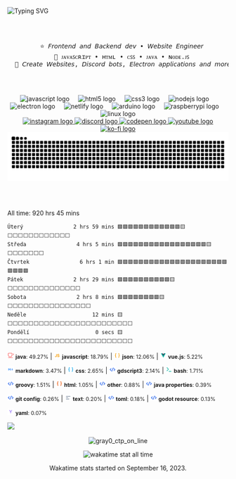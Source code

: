 ![Typing SVG](https://readme-typing-svg.demolab.com/?font=Fira+Code&size=30&duration=10000&pause=1000&color=17D1D1&multiline=true&repeat=false&random=false&width=1000&height=90&lines=Hello%2C+friend.+Hello%2C+friend%3F;I'm+patek%2C+I+like+to+create+magical+projects
)


<br><br>
<pre align="center">
  ⭐ 𝘍𝘳𝘰𝘯𝘵𝘦𝘯𝘥 𝘢𝘯𝘥 𝘉𝘢𝘤𝘬𝘦𝘯𝘥 𝘥𝘦𝘷 • 𝘞𝘦𝘣𝘴𝘪𝘵𝘦 𝘌𝘯𝘨𝘪𝘯𝘦𝘦𝘳
  🌱 ᴊᴀᴠᴀꜱᴄʀɪᴘᴛ • ʜᴛᴍʟ • ᴄꜱꜱ • ᴊᴀᴠᴀ • ɴᴏᴅᴇ.ᴊꜱ
  🍁 𝘊𝘳𝘦𝘢𝘵𝘦 𝘞𝘦𝘣𝘴𝘪𝘵𝘦𝘴, 𝘋𝘪𝘴𝘤𝘰𝘳𝘥 𝘣𝘰𝘵𝘴, 𝘌𝘭𝘦𝘤𝘵𝘳𝘰𝘯 𝘢𝘱𝘱𝘭𝘪𝘤𝘢𝘵𝘪𝘰𝘯𝘴 𝘢𝘯𝘥 𝘮𝘰𝘳𝘦
</pre>
<br><br>


<div align="center">
  <img src="https://skillicons.dev/icons?i=js" height="19" alt="javascript logo"  />
  <img width="12" />
  <img src="https://skillicons.dev/icons?i=html" height="19" alt="html5 logo"  />
  <img width="12" />
  <img src="https://cdn.jsdelivr.net/gh/devicons/devicon/icons/css3/css3-original.svg" height="19" alt="css3 logo"  />
  <img width="12" />
  <img src="https://skillicons.dev/icons?i=nodejs" height="19" alt="nodejs logo"  />
  <img width="12" />
  <img src="https://skillicons.dev/icons?i=electron" height="19" alt="electron logo"  />
  <img width="12" />
  <img src="https://skillicons.dev/icons?i=netlify" height="19" alt="netlify logo"  />
  <img width="12" />
  <img src="https://cdn.jsdelivr.net/gh/devicons/devicon/icons/arduino/arduino-original.svg" height="19" alt="arduino logo"  />
  <img width="12" />
  <img src="https://skillicons.dev/icons?i=raspberrypi" height="19" alt="raspberrypi logo"  />
  <img width="12" />
  <img src="https://cdn.simpleicons.org/linux/FCC624" height="19" alt="linux logo"  />
</div>


<div align="center">
  <a href="https://www.instagram.com/qverlix" target="_blank">
    <img src="https://img.shields.io/static/v1?message=Instagram&logo=instagram&label=&color=000000&logoColor=white&labelColor=&style=for-the-badge" height="25" alt="instagram logo"  />
  </a>
  <a href="https://dsc.gg/qverlix" target="_blank">
    <img src="https://img.shields.io/static/v1?message=Discord&logo=discord&label=&color=000000&logoColor=white&labelColor=&style=for-the-badge" height="25" alt="discord logo"  />
  </a>
  <a href="https://codepen.io/patek_cz/" target="_blank">
    <img src="https://img.shields.io/static/v1?message=Codepen&logo=codepen&label=&color=000000&logoColor=white&labelColor=&style=for-the-badge" height="25" alt="codepen logo"  />
  </a>
  <a href="https://www.youtube.com/@patek_cz" target="_blank">
    <img src="https://img.shields.io/static/v1?message=Youtube&logo=youtube&label=&color=000000&logoColor=white&labelColor=&style=for-the-badge" height="25" alt="youtube logo"  />
  </a>
  <a href="https://ko-fi.com/patek_cz" target="_blank">
    <img src="https://img.shields.io/static/v1?message=Ko-fi&logo=ko-fi&label=&color=000&logoColor=white&labelColor=&style=for-the-badge" height="25" alt="ko-fi logo"  />
  </a>
</div>


<picture>
  <source media="(prefers-color-scheme: dark)" srcset="https://raw.githubusercontent.com/patekcz/patekcz/output/github-contribution-grid-snake-dark.svg">
  <source media="(prefers-color-scheme: light)" srcset="https://raw.githubusercontent.com/patekcz/patekcz/output/github-contribution-grid-snake.svg">
  <img alt="github contribution grid snake animation" src="https://raw.githubusercontent.com/patekcz/patekcz/output/github-contribution-grid-snake.svg">
</picture>


<br></br>
<!-- WAKATIME-START -->
All time: 920 hrs 45 mins

```
Úterý                2 hrs 59 mins 🟩🟩🟩🟩🟩🟩🟩🟩🟩🟩🟩🟩🟨⬜⬜⬜⬜⬜⬜⬜⬜⬜⬜⬜⬜
Středa                4 hrs 5 mins 🟩🟩🟩🟩🟩🟩🟩🟩🟩🟩🟩🟩🟩🟩🟩🟩🟩🟨⬜⬜⬜⬜⬜⬜⬜
Čtvrtek                6 hrs 1 min 🟩🟩🟩🟩🟩🟩🟩🟩🟩🟩🟩🟩🟩🟩🟩🟩🟩🟩🟩🟩🟩🟩🟩🟩🟩
Pátek                2 hrs 29 mins 🟩🟩🟩🟩🟩🟩🟩🟩🟩🟩🟨⬜⬜⬜⬜⬜⬜⬜⬜⬜⬜⬜⬜⬜⬜
Sobota                2 hrs 8 mins 🟩🟩🟩🟩🟩🟩🟩🟩🟨⬜⬜⬜⬜⬜⬜⬜⬜⬜⬜⬜⬜⬜⬜⬜⬜
Neděle                     12 mins 🟨⬜⬜⬜⬜⬜⬜⬜⬜⬜⬜⬜⬜⬜⬜⬜⬜⬜⬜⬜⬜⬜⬜⬜⬜
Pondělí                     0 secs 🟨⬜⬜⬜⬜⬜⬜⬜⬜⬜⬜⬜⬜⬜⬜⬜⬜⬜⬜⬜⬜⬜⬜⬜⬜
```

<span style="font-size: 12px;"> <img src="https://github.com/patekcz/patekcz/raw/main/icon-language/java.png" height="15" alt="java logo" /> **java**: 49.27%</span> | <span style="font-size: 12px;"> <img src="https://github.com/patekcz/patekcz/raw/main/icon-language/js.png" height="15" alt="javascript logo" /> **javascript**: 18.79%</span> | <span style="font-size: 12px;"> <img src="https://github.com/patekcz/patekcz/raw/main/icon-language/brackets-yellow.png" height="15" alt="json logo" /> **json**: 12.06%</span> | <span style="font-size: 12px;"> <img src="https://github.com/patekcz/patekcz/raw/main/icon-language/vue.png" height="15" alt="vue.js logo" /> **vue.js**: 5.22%</span>

<span style="font-size: 12px;"> <img src="https://github.com/patekcz/patekcz/raw/main/icon-language/markdown.png" height="15" alt="markdown logo" /> **markdown**: 3.47%</span> | <span style="font-size: 12px;"> <img src="https://github.com/patekcz/patekcz/raw/main/icon-language/brackets-sky.png" height="15" alt="css logo" /> **css**: 2.65%</span> | <span style="font-size: 12px;"> <img src="https://github.com/patekcz/patekcz/raw/main/icon-language/code-blue.png" height="15" alt="gdscript3 logo" /> **gdscript3**: 2.14%</span> | <span style="font-size: 12px;"> <img src="https://github.com/patekcz/patekcz/raw/main/icon-language/shell.png" height="15" alt="bash logo" /> **bash**: 1.71%</span>

<span style="font-size: 12px;"> <img src="https://github.com/patekcz/patekcz/raw/main/icon-language/code-blue.png" height="15" alt="groovy logo" /> **groovy**: 1.51%</span> | <span style="font-size: 12px;"> <img src="https://github.com/patekcz/patekcz/raw/main/icon-language/brackets-orange.png" height="15" alt="html logo" /> **html**: 1.05%</span> | <span style="font-size: 12px;"> <img src="https://github.com/patekcz/patekcz/raw/main/icon-language/code-blue.png" height="15" alt="other logo" /> **other**: 0.88%</span> | <span style="font-size: 12px;"> <img src="https://github.com/patekcz/patekcz/raw/main/icon-language/code-blue.png" height="15" alt="java properties logo" /> **java properties**: 0.39%</span>

<span style="font-size: 12px;"> <img src="https://github.com/patekcz/patekcz/raw/main/icon-language/code-blue.png" height="15" alt="git config logo" /> **git config**: 0.26%</span> | <span style="font-size: 12px;"> <img src="https://github.com/patekcz/patekcz/raw/main/icon-language/text.png" height="15" alt="text logo" /> **text**: 0.20%</span> | <span style="font-size: 12px;"> <img src="https://github.com/patekcz/patekcz/raw/main/icon-language/code-blue.png" height="15" alt="toml logo" /> **toml**: 0.18%</span> | <span style="font-size: 12px;"> <img src="https://github.com/patekcz/patekcz/raw/main/icon-language/code-blue.png" height="15" alt="godot resource logo" /> **godot resource**: 0.13%</span>

<span style="font-size: 12px;"> <img src="https://github.com/patekcz/patekcz/raw/main/icon-language/yaml.png" height="15" alt="yaml logo" /> **yaml**: 0.07%</span>
<!-- WAKATIME-END -->


[![](https://visitcount.itsvg.in/api?id=patekcz&icon=7&color=12)](https://visitcount.itsvg.in)




<div align="center">
  
![gray0_ctp_on_line](https://github.com/user-attachments/assets/bc5b47a3-8f14-48d8-8674-05f03a761166)

<img alt="wakatime stat all time" src="https://wakatime.com/share/@patek_cz/11b94986-c9de-4dc1-ac75-f9ff3d5078d5.svg">

Wakatime stats started on September 16, 2023.
</div>
